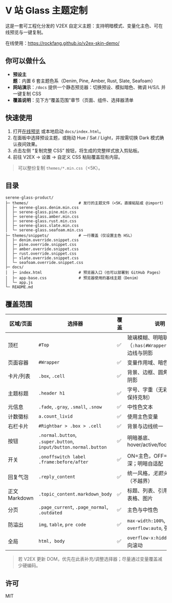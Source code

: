 ﻿
# V 站 Glass 主题定制

这是一套可工程化分发的 V2EX 自定义主题：支持明暗模式、变量化主色、可在线预览与一键复制。

在线使用：https://rockfang.github.io/v2ex-skin-demo/

## 你可以做什么
- **预设主题**：内置 6 套主题色系（Denim, Pine, Amber, Rust, Slate, Seafoam）
- **网站演示**：`/docs` 提供一个静态预览器：切换预设、模拟暗色、微调 H/S/L 并一键复制 CSS
- **覆盖说明**：见下方“覆盖范围”章节（页面、组件、选择器清单

## 快速使用
1. 打开[在线预览](https://rockfang.github.io/v2ex-skin-demo/) 或本地启动 `docs/index.html`。
2. 在面板中选择预设主题，或拖动 Hue / Sat / Light，并按需切换 Dark 模式确认夜间效果。
3. 点击左侧 “复制完整 CSS” 按钮，将生成的完整样式放入剪贴板。
4. 前往 V2EX → 设置 → 自定义 CSS 粘贴覆盖现有内容。
> 可以整份复制 `themes/*.min.css`（<5K）。

## 目录
```
serene-glass-product/
├─ themes/                      # 发行的主题文件（<5K，直接粘贴或 @import）
│  ├─ serene-glass.denim.min.css
│  ├─ serene-glass.pine.min.css
│  ├─ serene-glass.amber.min.css
│  ├─ serene-glass.rust.min.css
│  ├─ serene-glass.slate.min.css
│  └─ serene-glass.seafoam.min.css
├─ themes/snippets/             # 一行覆盖（仅设置主色 HSL）
│  ├─ denim.override.snippet.css
│  ├─ pine.override.snippet.css
│  ├─ amber.override.snippet.css
│  ├─ rust.override.snippet.css
│  ├─ slate.override.snippet.css
│  └─ seafoam.override.snippet.css
├─ docs/
│  ├─ index.html                # 预览器入口（也可以部署到 GitHub Pages）
│  ├─ app-base.css              # 预览器使用的基线主题（Denim）
│  └─ app.js
└─ README.md
```

## 覆盖范围
| 区域/页面 | 选择器 | 覆盖 | 说明 |
| --- | --- | --- | --- |
| 顶栏 | `#Top` | ✅ | 玻璃模糊、明暗联动（`:has(#Wrapper.Night)`）、边线与阴影 |
| 页面容器 | `#Wrapper` | ✅ | 变量作用域、暗色模式入口 |
| 卡片/列表 | `.box`, `.cell` | ✅ | 背景、边框、圆角、hover 阴影 |
| 主题标题 | `.header h1` | ✅ | 字号、字重（无彩色竖条，保持克制） |
| 元信息 | `.fade`, `.gray`, `.small`, `.snow` | ✅ | 中性色文本 |
| 计数徽标 | `a.count_livid` | ✅ | 使用主色变量 |
| 右栏卡片 | `#Rightbar > .box > .cell` | ✅ | 背景与边线统一 |
| 按钮 | `.normal.button`, `.super.button`, `input/button.normal.button` | ✅ | 明暗基底、hover/active/focus |
| 开关 | `.onoffswitch label .frame:before/after` | ✅ | ON=主色，OFF=卡片色加深；明暗自适配 |
| 回复气泡 | `.reply_content` | ✅ | 统一风格，*无箭头*（不越界） |
| 正文 Markdown | `.topic_content.markdown_body` | ✅ | 标题、列表、引用、代码、表格、图片 |
| 分页 | `.page_current`, `.page_normal`, `.outdated` | ✅ | 主色与中性色 |
| 防溢出 | `img`, `table`, `pre code` | ✅ | `max-width:100%`, `overflow:auto`, 强制换行 |
| 全局 | `html, body` | ✅ | `overflow-x:hidden` 避免横向滚动 |

> 若 V2EX 更新 DOM，优先在此表补充/调整选择器；尽量通过变量覆盖减少硬编码。

## 许可
MIT
